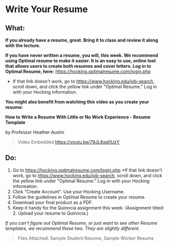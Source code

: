 # Write Your Resume

## What:

**If you already have a resume, great. Bring it to class and review it along with the lecture.**

**If you have never written a resume, you will, this week. We recommend using Optimal resume to make it easier. It is an easy to use, online tool that allows users to create both resumes and cover letters. Log in to Optimal Resume, here:** <https://hocking.optimalresume.com/login.php>

- If that link doesn't work, go to <https://www.hocking.edu/job-search>, scroll down, and click the yellow link under "Optimal Resume." Log in with your Hocking information.

**You might also benefit from watching this video as you create your resume:**

**How to Write a Resume With Little or No Work Experience - Resume Template**

by Professor Heather Austin

> Video Embedded <https://youtu.be/79JL8xq0UzY>

## Do:

1. Go to <https://hocking.optimalresume.com/login.php> *If that link doesn't work, go to <https://www.hocking.edu/job-search>, scroll down, and click the yellow link under "Optimal Resume." Log in with your Hocking information.
2. Click "Create Account". Use your Hocking Username.
3. Follow the guidelines in Optimal Resume to create your resume.
4. Download your final product as a PDF.
5. Keep it handy for the Quinncia assignment this week. (Assignment titled: 2. Upload your resume to Quinncia.)

*If you can't figure out Optimal Resume, or just want to see other Resume templates, we recommend these two. They are slightly different.*

> Files Attached: Sample Student Resume, Sample Worker Resume
